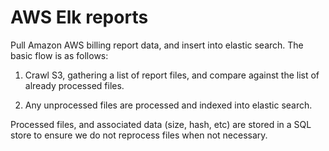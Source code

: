 AWS Elk reports
===================

Pull Amazon AWS billing report data, and insert into elastic search.
The basic flow is as follows:

1.  Crawl S3, gathering a list of report files, and compare against the list of already
    processed files.

2.  Any unprocessed files are processed and indexed into elastic search.

Processed files, and associated data (size, hash, etc) are stored in a SQL store to
ensure we do not reprocess files when not necessary.
